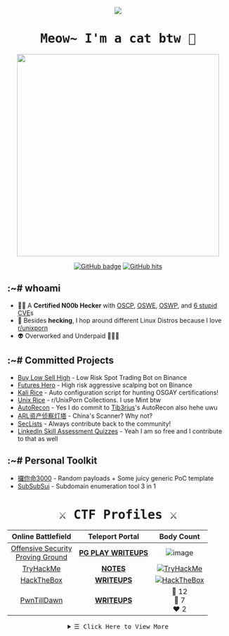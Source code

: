 <p align="center">
  <img src="kitten.png">
</p>

<h1 align="center">
  <samp>
    <b>
      Meow~ I'm a cat btw 🐾
    </b>
  </samp>
</h1>
  
<p align="center">
  <img src = "https://github-readme-stats.vercel.app/api?username=zyairelai&show_icons=true&hide_border=true&theme=graywhite&include_all_commits=true&count_private=true" width = 460>
</p>
<p align="center">
  <a href="https://github.com/zyairelai?tab=repositories" target="_blank">
    <img src="https://img.shields.io/github/followers/zyairelai?color=green&logo=Github" alt="GitHub badge" /></a>
  <a href="https://github.com/zyairelai" target="_blank"><img alt="GitHub hits" src="https://img.shields.io/github/last-commit/zyairelai/zyairelai?label=profile%20updated&style=flat-square"></a>
</p>

## :~# whoami
- 👨‍💻 A **Certified N00b Hecker** with [OSCP](https://www.credential.net/05bad733-22a5-43e8-ba50-6b7b15bd726d), [OSWE](https://www.credential.net/c3839081-e2ca-4049-a59e-b73432bd2c65), [OSWP](https://www.credential.net/158caa78-0c14-4e95-be3f-e1bd1f14e53c), and [6 stupid CVE](https://vuldb.com/?user.67401)s
- 🔮 Besides **hecking**, I hop around different Linux Distros because I love [r/unixporn](https://www.reddit.com/r/unixporn/)
- 👽 Overworked and Underpaid 🤘🏻😭

## :~# Committed Projects
- [Buy Low Sell High](https://github.com/zyairelai/buy-low-sell-high) - Low Risk Spot Trading Bot on Binance
- [Futures Hero](https://github.com/zyairelai/futures-hero) - High risk aggressive scalping bot on Binance
- [Kali Rice](https://github.com/zyairelai/kali-rice) - Auto configuration script for hunting OSGAY certifications!
- [Unix Rice](https://github.com/zyairelai/unix-rice) - r/UnixPorn Collections. I use Mint btw
- [AutoRecon](https://github.com/Tib3rius/AutoRecon) - Yes I do commit to [Tib3rius](https://github.com/Tib3rius)'s AutoRecon also hehe uwu
- [ARL资产侦察灯塔](https://github.com/zyairelai/ARL) - China's Scanner? Why not?
- [SecLists](https://github.com/danielmiessler/SecLists) - Always contribute back to the community!
- [LinkedIn Skill Assessment Quizzes](https://github.com/zyairelai/linkedin-skill-assessments-quizzes) - Yeah I am so free and I contribute to that as well

## :~# Personal Toolkit
- [攞你命3000](https://github.com/zyairelai/take-your-life-3000) - Random payloads + Some juicy generic PoC template 
- [SubSubSui](https://github.com/zyairelai/subsubsui) - Subdomain enumeration tool 3 in 1
  
<h1 align="center">
  <samp>
    <b>
       ⚔️ CTF Profiles ⚔️
    </b>
  </samp>
</h1>

<div align="center">
  
| Online Battlefield | Teleport Portal | Body Count | 
|:---:|:---:|:---:|
| [Offensive Security <br> Proving Ground](https://www.offensive-security.com/labs/) | [**PG PLAY WRITEUPS**](https://zyaire.notion.site/Proving-Grounds-Play-c1ad519dab414c9e94afcbf446dc1b39) | ![image](https://user-images.githubusercontent.com/49854907/208439295-e132f38b-fc1e-4a24-a654-2750071e8aa7.png) |
| [TryHackMe](https://tryhackme.com/p/Zyaire) | [**NOTES**](https://zyaire.notion.site/TryHackMe-a88bfec02bb8444f9c80a4a2a8c17a93) | <a href="https://tryhackme.com/p/Zyaire"><img src="https://tryhackme-badges.s3.amazonaws.com/Zyaire.png?0" alt="TryHackMe"></a> |
| [HackTheBox](https://app.hackthebox.com/profile/223593) | [**WRITEUPS**](https://zyaire.notion.site/Machines-9af09b80647448bd8a37da871bc7fecf) | <a href="https://www.hackthebox.eu/profile/223593"><img src="http://www.hackthebox.eu/badge/image/223593" alt="HackTheBox"></a> |
| [PwnTillDawn](https://online.pwntilldawn.com/Achievements/3175) | [**WRITEUPS**](https://zyaire.notion.site/PwnTillDawn-ad8f085a4a914bee9c62779d94896698) | 💚 12 <br> 🧡 7 <br> ❤️ 2 |
  
</div>

  <details>
  <summary  align="center">
    <samp align="center">
      &#9776; Click Here to View More
    </samp></summary> 
    
<h1 align="center">
  <samp>
    <b>
      心逍遥，行無忌；既潇洒，亦快意。<br>
      身如壬水向东流，志似天风不羁驰；<br>
      纵有世事若浪起，独行江山之外怡。<br>
      问世间何物最贵？唯有逍遥值千金。<br>
      🫵🏻🔞🍆💦😫💖✨ <br>
      🌊🌱🔥🪨⚙️
    </b>
  </samp>
</h1>


